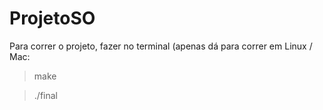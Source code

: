 # ProjetoSO

Para correr o projeto, fazer no terminal (apenas dá para correr em Linux / Mac:

> make

> ./final

